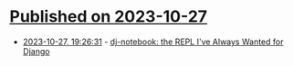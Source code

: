 # [Published on 2023-10-27](index.md)

* [2023-10-27, 19:26:31](https://lobste.rs/s/big57f/dj_notebook_repl_i_ve_always_wanted_for) - [dj-notebook: the REPL I've Always Wanted for Django](https://geoff.tuxpup.com/posts/dj-notebook-superpowers/)

